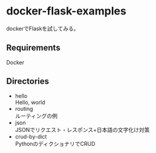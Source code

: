 # docker-flask-examples
dockerでFlaskを試してみる。

## Requirements
Docker

## Directories
+ hello  
  Hello, world
+ routing  
  ルーティングの例
+ json  
  JSONでリクエスト・レスポンス+日本語の文字化け対策
+ crud-by-dict  
  PythonのディクショナリでCRUD

